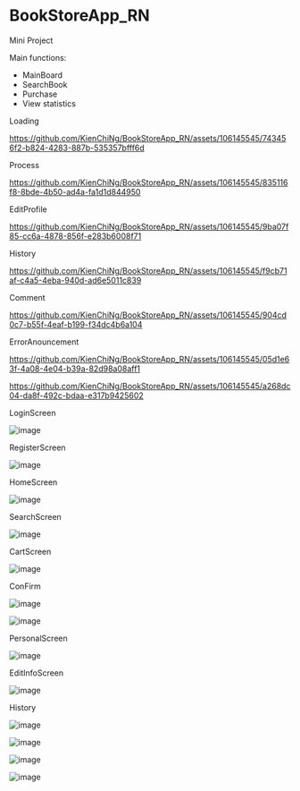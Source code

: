 # BookStoreApp_RN
 Mini Project
 
 Main functions: 
 -  MainBoard
 -  SearchBook
 -  Purchase
 -  View statistics

Loading

https://github.com/KienChiNg/BookStoreApp_RN/assets/106145545/743456f2-b824-4283-887b-535357bfff6d

Process

https://github.com/KienChiNg/BookStoreApp_RN/assets/106145545/835116f8-8bde-4b50-ad4a-fa1d1d844950

EditProfile

https://github.com/KienChiNg/BookStoreApp_RN/assets/106145545/9ba07f85-cc6a-4878-856f-e283b6008f71

History 

https://github.com/KienChiNg/BookStoreApp_RN/assets/106145545/f9cb71af-c4a5-4eba-940d-ad6e5011c839

Comment

https://github.com/KienChiNg/BookStoreApp_RN/assets/106145545/904cd0c7-b55f-4eaf-b199-f34dc4b6a104

ErrorAnouncement

https://github.com/KienChiNg/BookStoreApp_RN/assets/106145545/05d1e63f-4a08-4e04-b39a-82d98a08aff1

https://github.com/KienChiNg/BookStoreApp_RN/assets/106145545/a268dc04-da8f-492c-bdaa-e317b9425602


LoginScreen

![image](https://github.com/KienChiNg/BookStoreApp_RN/assets/106145545/ada7d877-8137-486c-82c8-5e0124780492)

RegisterScreen

![image](https://github.com/KienChiNg/BookStoreApp_RN/assets/106145545/3817f0d5-4d19-4d69-83eb-858182291944)

HomeScreen

![image](https://github.com/KienChiNg/BookStoreApp_RN/assets/106145545/47b4eff5-5070-4323-91ac-465bbd862846)

SearchScreen

![image](https://github.com/KienChiNg/BookStoreApp_RN/assets/106145545/770b8bfd-2aae-4c86-a742-eabf9cb7eea2)

CartScreen

![image](https://github.com/KienChiNg/BookStoreApp_RN/assets/106145545/f2c7345f-e6ca-4283-934e-7251d2234e4a)

ConFirm

![image](https://github.com/KienChiNg/BookStoreApp_RN/assets/106145545/ab37ad65-a043-44a4-82e3-126913bc2688) 

![image](https://github.com/KienChiNg/BookStoreApp_RN/assets/106145545/667600e2-1139-4486-9b38-7014a5174b28)

PersonalScreen

![image](https://github.com/KienChiNg/BookStoreApp_RN/assets/106145545/79654975-0ec3-4ac9-99a9-c43e019ef2ba)

EditInfoScreen

![image](https://github.com/KienChiNg/BookStoreApp_RN/assets/106145545/44955651-d48e-4dab-a77b-e3b61a2895dd)

History

![image](https://github.com/KienChiNg/BookStoreApp_RN/assets/106145545/4d8e1eec-8f95-433b-8747-454f93b5397c)

![image](https://github.com/KienChiNg/BookStoreApp_RN/assets/106145545/d04f1f5d-ca1e-41bb-aaf9-4a4db9546107)

![image](https://github.com/KienChiNg/BookStoreApp_RN/assets/106145545/79d7a664-38fa-4c4c-84d0-be316ea42d0b)

![image](https://github.com/KienChiNg/BookStoreApp_RN/assets/106145545/ed45ec3f-1619-4dd7-8f7b-6068cf6eca61)








